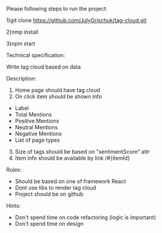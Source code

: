 Please following steps to run the project: 

1)git clone https://github.com/JulyGrischuk/tag-cloud.git

2)nmp install  

3)npm start

Technical specification:

Write tag cloud based on data

Description:
1. Home page should have tag cloud
2. On click item should be shown info
 - Label
 - Total Mentions
 - Positive Mentions
 - Neutral Mentions
 - Negative Mentions
 - List of page types
3. Size of tags should be based on "sentimentScore" attr
4. Item info should be available by link
/#{itemId}

Rules:
- Should be based on one of framework React
- Dont use libs to render tag cloud
- Project should be on github

Hints:
- Don't spend time on code refactoring (logic is important)
- Don't spend time on design
